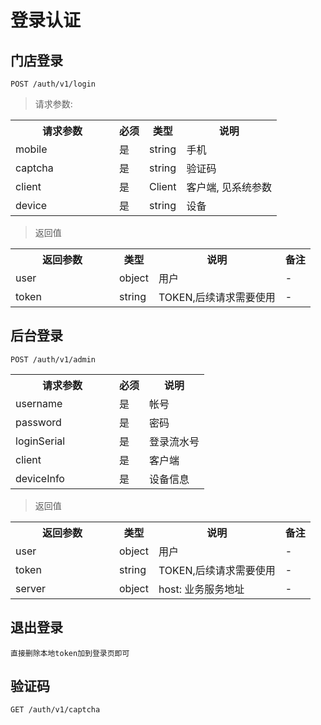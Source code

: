 # 登录认证

## 门店登录
`
POST /auth/v1/login
`

> 请求参数: 

<table>
    <tr>
        <th style="width:150px;">请求参数</th>
        <th>必须</th>
        <th>类型</th>
        <th>说明</th>
    </tr>
    <tr>
        <td>mobile</td>
        <td>是</td>
        <td>string</td>
        <td>手机</td>
    </tr>
    <tr>
        <td>captcha</td>
        <td>是</td>
        <td>string</td>
        <td>验证码</td>
    </tr>
    <tr>
        <td>client</td>
        <td>是</td>
        <td>Client</td>
        <td>客户端, 见系统参数</td>
    </tr>
    <tr>
        <td>device</td>
        <td>是</td>
        <td>string</td>
        <td>设备</td>
    </tr>
</table>

> 返回值

<table>
    <tr>
        <th style="width:150px;">返回参数</th>
        <th>类型</th>
        <th>说明</th>
        <th>备注</th>
    </tr>
    <tr>
        <td>user</td>
        <td>object</td>
        <td>用户</td>
        <td>-</td>
    </tr>
    <tr>
        <td>token</td>
        <td>string</td>
        <td>TOKEN,后续请求需要使用</td>
        <td>-</td>
    </tr>
</table>

## 后台登录
`
POST /auth/v1/admin
`

<table>
    <tr>
        <th style="width:150px;">请求参数</th>
        <th>必须</th>
        <th>说明</th>
    </tr>
    <tr>
        <td>username</td>
        <td>是</td>
        <td>帐号</td>
    </tr>
    <tr>
        <td>password</td>
        <td>是</td>
        <td>密码</td>
    </tr>
      <tr>
            <td>loginSerial</td>
            <td>是</td>
            <td>登录流水号</td>
        </tr>
        <tr>
            <td>client</td>
            <td>是</td>
            <td>客户端</td>
        </tr>
        <tr>
            <td>deviceInfo</td>
            <td>是</td>
            <td>设备信息</td>
        </tr>
</table>

> 返回值

<table>
    <tr>
        <th style="width:150px;">返回参数</th>
        <th>类型</th>
        <th>说明</th>
        <th>备注</th>
    </tr>
    <tr>
        <td>user</td>
        <td>object</td>
        <td>用户</td>
        <td>-</td>
    </tr>
    <tr>
        <td>token</td>
        <td>string</td>
        <td>TOKEN,后续请求需要使用</td>
        <td>-</td>
    </tr>
    <tr>
        <td>server</td>
        <td>object</td>
        <td>host: 业务服务地址</td>
        <td>-</td>
    </tr>
</table>

## 退出登录

`直接删除本地token加到登录页即可`

## 验证码
```
GET /auth/v1/captcha
```





